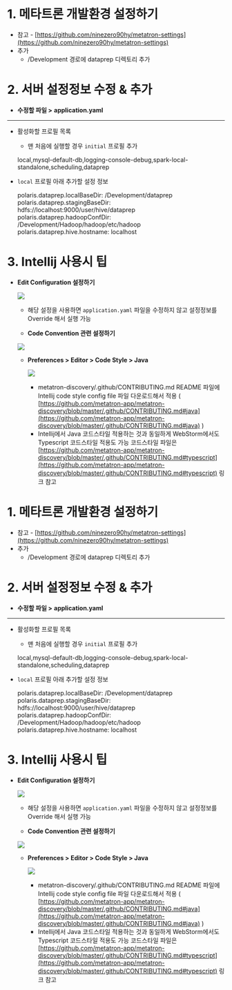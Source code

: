 # 1. 메타트론 개발환경 설정하기

- 참고 - [https://github.com/ninezero90hy/metatron-settings](https://github.com/ninezero90hy/metatron-settings)
- 추가
    - /Development 경로에 dataprep 디렉토리 추가

# 2. 서버 설정정보 수정 & 추가

- **수정할 파일 >** **application.yaml**

---

- 활성화할 프로필 목록
    - 맨 처음에 실행할 경우 `initial` 프로필 추가

    local,mysql-default-db,logging-console-debug,spark-local-standalone,scheduling,dataprep

- `local` 프로필 아래 추가할 설정 정보

    polaris.dataprep.localBaseDir: /Development/dataprep
    polaris.dataprep.stagingBaseDir: hdfs://localhost:9000/user/hive/dataprep
    polaris.dataprep.hadoopConfDir: /Development/Hadoop/hadoop/etc/hadoop
    polaris.dataprep.hive.hostname: localhost

# 3. Intellij 사용시 팁

- **Edit Configuration 설정하기**

    ![](2019-01-175-bc55439f-2dcd-4a0f-9121-7fcc4326d5dd.58.38.png)

    - 해당 설정을 사용하면 `application.yaml` 파일을 수정하지 않고 설정정보를 Override 해서 실행 가능

    - **Code Convention 관련 설정하기**

    ![](2019-01-1810-0f78b467-cf3b-48e2-ac6d-b054711bdeae.32.04.png)

    - **Preferences > Editor > Code Style > Java**

        ![](2019-01-1810-30717877-57ff-4fdf-84c4-20a15405b837.42.48.png)

        - metatron-discovery/.github/CONTRIBUTING.md
        README 파일에 Intellij code style config file 파일 다운로드해서 적용
        ( [https://github.com/metatron-app/metatron-discovery/blob/master/.github/CONTRIBUTING.md#java](https://github.com/metatron-app/metatron-discovery/blob/master/.github/CONTRIBUTING.md#java) )
        - Intellij에서 Java 코드스타일 적용하는 것과 동일하게
        WebStorm에서도 Typescript 코드스타일 적용도 가능 코드스타일 파일은
        [https://github.com/metatron-app/metatron-discovery/blob/master/.github/CONTRIBUTING.md#typescript](https://github.com/metatron-app/metatron-discovery/blob/master/.github/CONTRIBUTING.md#typescript) 링크 참고

# 1. 메타트론 개발환경 설정하기

- 참고 - [https://github.com/ninezero90hy/metatron-settings](https://github.com/ninezero90hy/metatron-settings)
- 추가
    - /Development 경로에 dataprep 디렉토리 추가

# 2. 서버 설정정보 수정 & 추가

- **수정할 파일 >** **application.yaml**

---

- 활성화할 프로필 목록
    - 맨 처음에 실행할 경우 `initial` 프로필 추가

    local,mysql-default-db,logging-console-debug,spark-local-standalone,scheduling,dataprep

- `local` 프로필 아래 추가할 설정 정보

    polaris.dataprep.localBaseDir: /Development/dataprep
    polaris.dataprep.stagingBaseDir: hdfs://localhost:9000/user/hive/dataprep
    polaris.dataprep.hadoopConfDir: /Development/Hadoop/hadoop/etc/hadoop
    polaris.dataprep.hive.hostname: localhost

# 3. Intellij 사용시 팁

- **Edit Configuration 설정하기**

    ![](2019-01-175-bc55439f-2dcd-4a0f-9121-7fcc4326d5dd.58.38.png)

    - 해당 설정을 사용하면 `application.yaml` 파일을 수정하지 않고 설정정보를 Override 해서 실행 가능

    - **Code Convention 관련 설정하기**

    ![](2019-01-1810-0f78b467-cf3b-48e2-ac6d-b054711bdeae.32.04.png)

    - **Preferences > Editor > Code Style > Java**

        ![](2019-01-1810-30717877-57ff-4fdf-84c4-20a15405b837.42.48.png)

        - metatron-discovery/.github/CONTRIBUTING.md
        README 파일에 Intellij code style config file 파일 다운로드해서 적용
        ( [https://github.com/metatron-app/metatron-discovery/blob/master/.github/CONTRIBUTING.md#java](https://github.com/metatron-app/metatron-discovery/blob/master/.github/CONTRIBUTING.md#java) )
        - Intellij에서 Java 코드스타일 적용하는 것과 동일하게
        WebStorm에서도 Typescript 코드스타일 적용도 가능 코드스타일 파일은
        [https://github.com/metatron-app/metatron-discovery/blob/master/.github/CONTRIBUTING.md#typescript](https://github.com/metatron-app/metatron-discovery/blob/master/.github/CONTRIBUTING.md#typescript) 링크 참고
